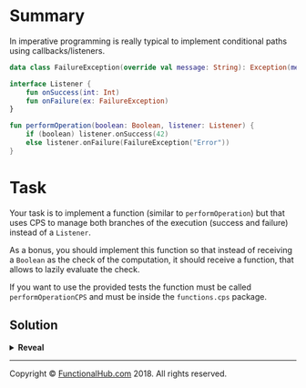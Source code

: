 # Summary

In imperative programming is really typical to implement conditional paths using callbacks/listeners.
 
```kotlin
data class FailureException(override val message: String): Exception(message)

interface Listener {
    fun onSuccess(int: Int)
    fun onFailure(ex: FailureException)
}

fun performOperation(boolean: Boolean, listener: Listener) {
    if (boolean) listener.onSuccess(42)
    else listener.onFailure(FailureException("Error"))
}
```

# Task

Your task is to implement a function (similar to `performOperation`) but that uses CPS to manage both branches of the execution (success and failure) instead of a `Listener`.

As a bonus, you should implement this function so that instead of receiving a `Boolean` as the check of the computation, it should receive a function, that allows to lazily evaluate the check.

If you want to use the provided tests the function must be called `performOperationCPS` and must be inside the `functions.cps` package.

## Solution

<details><summary><strong>Reveal</strong></summary><p>

---
```kotlin
fun performOperationCPS(
    check: () -> Boolean,
    onSuccess: (Int) -> Unit,
    onError: (FailureException) -> Unit) {

    if (check()) onSuccess(42)
    else onError(FailureException("Error"))
}
```

</p></details>

---

Copyright © [FunctionalHub.com](http://functionalhub.com) 2018. All rights reserved.